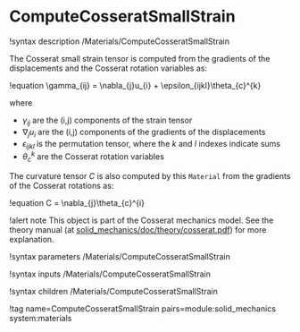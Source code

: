 # ComputeCosseratSmallStrain

!syntax description /Materials/ComputeCosseratSmallStrain

The Cosserat small strain tensor is computed from the gradients of the displacements and
the Cosserat rotation variables as:

!equation
\gamma_{ij} = \nabla_{j}u_{i} + \epsilon_{ijkl}\theta_{c}^{k}

where

- $\gamma_{ij}$ are the (i,j) components of the strain tensor
- $\nabla_{j}u_{i}$ are the  (i,j) components of the gradients of the displacements
- $\epsilon_{ijkl}$ is the permutation tensor, where the $k$ and $l$ indexes indicate sums
- $\theta_{c}^{k}$ are the Cosserat rotation variables

The curvature tensor $C$ is also computed by this `Material` from the gradients of the Cosserat rotations as:

!equation
C = \nabla_{j}\theta_{c}^{i}

!alert note
This object is part of the Cosserat mechanics model. See the theory manual (at [solid_mechanics/doc/theory/cosserat.pdf](https://github.com/idaholab/moose/modules/solid_mechanics/doc/theory/cosserat.pdf))
for more explanation.

!syntax parameters /Materials/ComputeCosseratSmallStrain

!syntax inputs /Materials/ComputeCosseratSmallStrain

!syntax children /Materials/ComputeCosseratSmallStrain

!tag name=ComputeCosseratSmallStrain pairs=module:solid_mechanics system:materials
